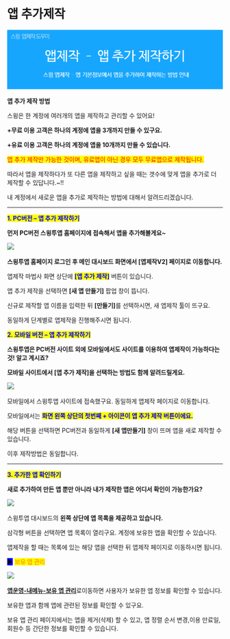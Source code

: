 # 앱 추가제작

![](../../../.gitbook/assets/앱추가제작.png)

**앱 추가 제작 방법**

스윙은 한 계정에 여러개의 앱을 제작하고 관리할 수 있어요!

**+무료 이용 고객은 하나의 계정에 앱을 3개까지 만들 수 있구요.**

**+유료 이용 고객은 하나의 계정에 앱을 10개까지 만들 수 있습니다.**

<mark style="color:red;">앱 추가 제작만 가능한 것이며, 유료앱이 아닌 경우 모두 무료앱으로 제작됩니다.</mark>&#x20;

따라서 앱을 제작하다가 또 다른 앱을 제작하고 싶을 때는 갯수에 맞게 앱을 추가로 더 제작할 수 있답니다.\~!!

내 계정에서 새로운 앱을 추가로 제작하는 방법에 대해서 알려드리겠습니다.

***

<mark style="color:blue;">**1. PC버전 – 앱 추가 제작하기**</mark>

**먼저 PC버전 스윙투앱 홈페이지에 접속해서 앱을 추가해볼게요\~**

![](https://wp.swing2app.co.kr/wp-content/uploads/2018/09/%EC%95%B1%EC%A0%9C%EC%9E%91%EC%B6%94%EA%B0%80new1png.png)

**스윙투앱 홈페이지 로그인 후 메인 대시보드 화면에서 \[앱제작V2] 페이지로 이동합니다.**

앱제작 마법사 화면 상단에  <mark style="color:blue;">**\[앱 추가 제작]**</mark> 버튼이 있습니다.

앱 추가 제작을 선택하면 **\[새 앱 만들기]** 팝업 창이 뜹니다.

신규로 제작할 앱 이름을 입력한 뒤 **\[만들기]**&#xB97C; 선택하시면, 새 앱제작 툴이 뜨구요.&#x20;

동일하게 단계별로 앱제작을 진행해주시면 됩니다.



<mark style="color:blue;">**2. 모바일 버전 – 앱 추가 제작하기**</mark>

**스윙투앱은 PC버전 사이트 외에 모바일에서도 사이트를 이용하여 앱제작이 가능하다는것! 알고 계시죠?**

**모바일 사이트에서 \[앱 추가 제작]을 선택하는 방법도 함께 알려드릴게요.**

![](https://wp.swing2app.co.kr/wp-content/uploads/2018/09/%EC%95%B1%EC%A0%9C%EC%9E%91%EC%B6%94%EA%B0%80new4.png)

모바일에서 스윙투앱 사이트에 접속했구요. 동일하게 앱제작 페이지로 이동합니다.

모바일에서는 <mark style="color:blue;">**화면 왼쪽 상단의 첫번째 + 아이콘이 앱 추가 제작 버튼이에요.**</mark>

해당 버튼을 선택하면 PC버전과 동일하게 **\[새 앱만들기]** 창이 뜨며 앱을 새로 제작할 수 있습니다.

이후 제작방법은 동일합니다.

***

&#x20;

<mark style="color:blue;">**3. 추가한 앱 확인하기**</mark>

**새로 추가하여 만든 앱 뿐만 아니라 내가 제작한 앱은 어디서 확인이 가능한가요?**

![](https://wp.swing2app.co.kr/wp-content/uploads/2018/09/%EC%95%B1%EC%A0%9C%EC%9E%91%EC%B6%94%EA%B0%80new2.png)

스윙투앱 대시보드의 **왼쪽 상단에 앱 목록을 제공하고 있습니다.**

삼각형 버튼을 선택하면 앱 목록이 열리구요. 계정에 보유한 앱을 확인할 수 있습니다.

앱제작을 할 때는 목록에 있는 해당 앱을 선택한 뒤 앱제작 페이지로 이동하시면 됩니다.

&#x20;

<mark style="background-color:blue;">**▶**</mark> <mark style="color:orange;">**보유 앱 관리**</mark>

![](https://wp.swing2app.co.kr/wp-content/uploads/2018/09/%EC%95%B1%EC%A0%9C%EC%9E%91%EC%B6%94%EA%B0%80new3.png)

[**앱운영-내메뉴-보유 앱 관리**](http://www.swing2app.co.kr/view/app_stat)로이동하면 사용자가 보유한 앱 정보를 확인할 수 있습니다.

보유한 앱과 함께 앱에 관련된 정보를 확인할 수 있구요.&#x20;

보유 앱 관리 페이지에서는 앱을 제거(삭제) 할 수 있고, 앱 정렬 순서 변경,이용 만료일, 회원수 등 간단한 정보를 확인할 수 있습니다.&#x20;

